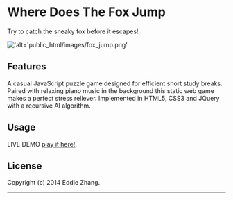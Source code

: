 Where Does The Fox Jump
===========

Try to catch the sneaky fox before it escapes! 

!['alt='public_html/images/fox_jump.png'](public_html/images/fox_jump.png)

Features
------------

A casual JavaScript puzzle game designed for efficient short study breaks. Paired with relaxing piano
music in the background this static web game makes a perfect stress reliever. Implemented in HTML5, 
CSS3 and JQuery with a recursive AI algorithm. 

Usage
------------

LIVE DEMO [play it here!](http://bazhanga.com/fox.html).

License
-------------
Copyright (c) 2014 Eddie Zhang.

_________________________
